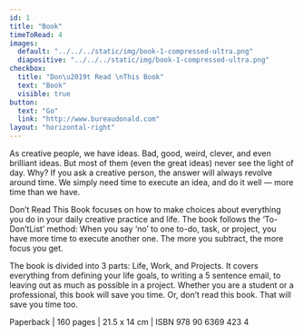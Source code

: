 ```yaml
---
id: 1
title: "Book"
timeToRead: 4
images:
  default: "../../../static/img/book-1-compressed-ultra.png"
  diapositive: "../../../static/img/book-1-compressed-ultra.png"
checkbox:
  title: "Don\u2019t Read \nThis Book"
  text: "Book"
  visible: true
button:
  text: "Go"
  link: "http://www.bureaudonald.com"
layout: "horizontal-right"
---
```


As creative people, we have ideas. Bad, good, weird, clever, and even brilliant ideas. But most of them (even the great ideas) never see the light of day. Why? If you ask a creative person, the answer will always revolve around time. We simply need time to execute an idea, and do it well — more time than we have.

Don’t Read This Book focuses on how to make choices about everything you do in your daily creative practice and life. The book follows the ‘To-Don’tList’ method: When you say ‘no’ to one to-do, task, or project, you have more time to execute another one. The more you subtract, the more focus you get.

The book is divided into 3 parts: Life, Work, and Projects. It covers everything from defining your life goals, to writing a 5 sentence email, to leaving out as much as possible in a project. Whether you are a student or a professional, this book will save you time. Or, don’t read this book. That will save you time too.

Paperback | 160 pages | 21.5 x 14 cm | ISBN 978 90 6369 423 4
